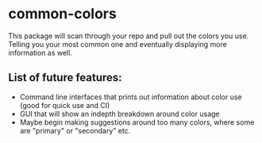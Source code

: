 # common-colors

This package will scan through your repo and pull out the colors you use. Telling you your most common one and eventually displaying more information as well.

## List of future features:
- Command line interfaces that prints out information about color use (good for quick use and CI)
- GUI that will show an indepth breakdown around color usage
- Maybe begin making suggestions around too many colors, where some are "primary" or "secondary" etc.
